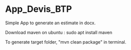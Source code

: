 # App_Devis_BTP
Simple App to generate an estimate in docx.

Download maven on ubuntu : sudo apt install maven

To generate target folder, "mvn clean package" in terminal.
